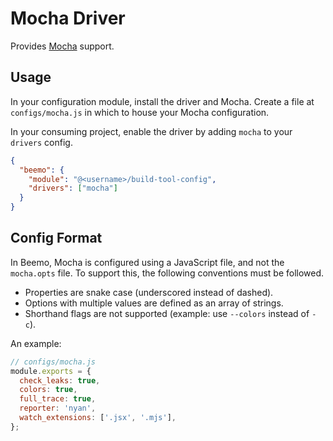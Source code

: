 # Mocha Driver

Provides [Mocha](https://github.com/facebook/mocha) support.

## Usage

In your configuration module, install the driver and Mocha. Create a file at `configs/mocha.js` in
which to house your Mocha configuration.

In your consuming project, enable the driver by adding `mocha` to your `drivers` config.

```json
{
  "beemo": {
    "module": "@<username>/build-tool-config",
    "drivers": ["mocha"]
  }
}
```

## Config Format

In Beemo, Mocha is configured using a JavaScript file, and not the `mocha.opts` file. To support
this, the following conventions must be followed.

* Properties are snake case (underscored instead of dashed).
* Options with multiple values are defined as an array of strings.
* Shorthand flags are not supported (example: use `--colors` instead of `-c`).

An example:

```js
// configs/mocha.js
module.exports = {
  check_leaks: true,
  colors: true,
  full_trace: true,
  reporter: 'nyan',
  watch_extensions: ['.jsx', '.mjs'],
};
```
